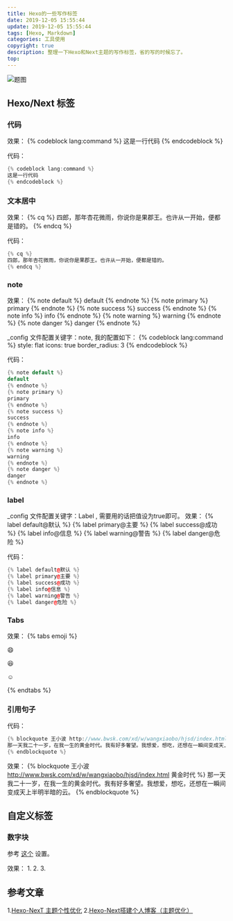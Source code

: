 ```yaml
---
title: Hexo的一些写作标签
date: 2019-12-05 15:55:44
update: 2019-12-05 15:55:44
tags: [Hexo, Markdown]
categories: 工具使用
copyright: true
description: 整理一下Hexo和Next主题的写作标签，省的写的时候忘了。
top:
---
```


<img src="https://i.loli.net/2019/12/20/KfeTtUqLu93cMpN.png" alt="题图">

## Hexo/Next 标签

### 代码

效果：
{% codeblock lang:command %}
这是一行代码
{% endcodeblock %}

代码：
```C++  
{% codeblock lang:command %}
这是一行代码
{% endcodeblock %}
```

### 文本居中

效果：
{% cq %}
四郎，那年杏花微雨，你说你是果郡王。也许从一开始，便都是错的。
{% endcq %}

代码：
```C++  
{% cq %}
四郎，那年杏花微雨，你说你是果郡王。也许从一开始，便都是错的。
{% endcq %}
```

### note

效果：
{% note default %}
default
{% endnote %}
{% note primary %}
primary
{% endnote %}
{% note success %}
success
{% endnote %}
{% note info %}
info
{% endnote %}
{% note warning %}
warning
{% endnote %}
{% note danger %}
danger
{% endnote %}

_config 文件配置关键字：note, 我的配置如下：
{% codeblock lang:command %}
style: flat
icons: true
border_radius: 3
{% endcodeblock %}

代码：
```C++  
{% note default %}
default
{% endnote %}
{% note primary %}
primary
{% endnote %}
{% note success %}
success
{% endnote %}
{% note info %}
info
{% endnote %}
{% note warning %}
warning
{% endnote %}
{% note danger %}
danger
{% endnote %}
```

### label
_config 文件配置关键字：Label , 需要用的话把值设为true即可。
效果：
{% label default@默认 %}
{% label primary@主要 %}
{% label success@成功 %}
{% label info@信息 %}
{% label warning@警告 %}
{% label danger@危险 %}

代码：
```C++  
{% label default@默认 %}
{% label primary@主要 %}
{% label success@成功 %}
{% label info@信息 %}
{% label warning@警告 %}
{% label danger@危险 %}
```
### Tabs
效果：
{% tabs emoji %}
<!-- tab -->
:smile:
<!-- endtab -->
<!-- tab -->
:laughing:
<!-- endtab -->
<!-- tab -->
:relaxed:
<!-- endtab -->
{% endtabs %}


### 引用句子

代码：
```C++  
{% blockquote 王小波 http://www.bwsk.com/xd/w/wangxiaobo/hjsd/index.html 黄金时代 %}
那一天我二十一岁，在我一生的黄金时代。我有好多奢望。我想爱，想吃，还想在一瞬间变成天上半明半暗的云。
{% endblockquote %}
```

效果：
{% blockquote 王小波 http://www.bwsk.com/xd/w/wangxiaobo/hjsd/index.html 黄金时代 %}
那一天我二十一岁，在我一生的黄金时代。我有好多奢望。我想爱，想吃，还想在一瞬间变成天上半明半暗的云。
{% endblockquote %}

## 自定义标签
### 数字块
参考 [这个](https://blog.guanqr.com/study/blog/hexo-theme-next-customization/#%E6%95%B0%E5%AD%97%E5%9D%97) 设置。

效果：
<span id="inline-toc">1.</span>
<span id="inline-toc">2.</span>
<span id="inline-toc">3.</span>


## 参考文章
<span id="inline-toc">1.</span>[Hexo-NexT 主题个性优化](https://blog.guanqr.com/study/blog/hexo-theme-next-customization)
<span id="inline-toc">2.</span>[Hexo-Next搭建个人博客（主题优化）](https://yfzhou.coding.me/2018/08/27/Hexo-Next%E6%90%AD%E5%BB%BA%E4%B8%AA%E4%BA%BA%E5%8D%9A%E5%AE%A2%EF%BC%88%E4%B8%BB%E9%A2%98%E4%BC%98%E5%8C%96%EF%BC%89/)